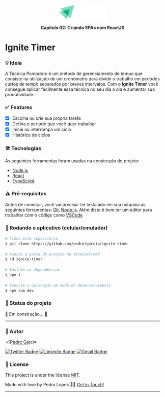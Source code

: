 <p align="center">
  <img src='https://github.com/pedrolgarcia/pedrolgarcia/blob/main/assets/logo-ignite.png' />
</p>

<p align="center"><b>Capítulo 02: Criando SPAs com ReactJS</b></p>

# Ignite Timer

### 💡 Ideia

A Técnica Pomodoro é um método de gerenciamento de tempo que consiste na utilização de um cronômetro para dividir o trabalho em períodos curtos de tempo separados por breves intervalos. Com o <b>Ignite Timer</b> você consegue aplicar facilmente essa técnica no seu dia a dia e aumentar sua produtividade.

### ✅ Features

- [x] Escolha ou crie sua própria tarefa
- [x] Defina o período que você quer trabalhar
- [x] Inicie ou interrompa um ciclo
- [x] Histórico de ciclos

### 🛠 Tecnologias

As seguintes ferramentas foram usadas na construção do projeto:

- [Node.js](https://nodejs.org/en/)
- [React](https://pt-br.reactjs.org/)
- [TypeScript](https://www.typescriptlang.org/)

### ⚠ Pré-requisitos

Antes de começar, você vai precisar ter instalado em sua máquina as seguintes ferramentas:
[Git](https://git-scm.com), [Node.js](https://nodejs.org/en/).
Além disto é bom ter um editor para trabalhar com o código como [VSCode](https://code.visualstudio.com/)

### 🎲 Rodando o aplicativo (celular/emulador)

```bash
# Clone este repositório
$ git clone https://github.com/pedrolgarcia/ignite-timer

# Acesse a pasta do projeto no terminal/cmd
$ cd ignite-timer

# Instale as dependências
$ npm i

# Execute a aplicação em modo de desenvolvimento
$ npm run dev
```

### 🚦 Status do projeto

🚧 Em construção... 🚧

---

### 🧠 Autor

<a href="https://www.linkedin.com/in/pedro-lopes-324386161/">
 <img style="border-radius: 50%;" src="https://avatars.githubusercontent.com/u/29722492?v=4" width="100px;" alt="Pedro Garcia"/>
 <br />

[![Twitter Badge](https://img.shields.io/badge/-@pedrolgarc-1ca0f1?style=flat-square&labelColor=1ca0f1&logo=twitter&logoColor=white&link=https://twitter.com/pedrolgarc)](https://twitter.com/pedrolgarc) [![Linkedin Badge](https://img.shields.io/badge/-Pedro-blue?style=flat-square&logo=Linkedin&logoColor=white&link=https://www.linkedin.com/in/pedro-lopes-324386161/)](https://www.linkedin.com/in/pedro-lopes-324386161/)
[![Gmail Badge](https://img.shields.io/badge/-pedrolopesgrc@gmail.com-c14438?style=flat-square&logo=Gmail&logoColor=white&link=mailto:pedrolopesgrc@gmail.com)](mailto:pedrolopesgrc@gmail.com)

### 📝 License

This project is under the license [MIT](./LICENSE).

Made with love by Pedro Lopes 👋🏽 [Get in Touch!](https://www.linkedin.com/in/pedro-lopes-324386161/)

---
